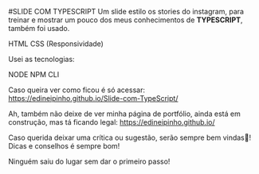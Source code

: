 #SLIDE COM TYPESCRIPT
Um slide estilo os stories do instagram, para treinar e mostrar um pouco dos meus conhecimentos de **TYPESCRIPT**, também foi usado.

HTML
CSS (Responsividade)

Usei as tecnologias:

NODE
NPM
CLI

Caso queira ver como ficou é só acessar:
https://edineipinho.github.io/Slide-com-TypeScript/

Ah, também não deixe de ver minha página de portfólio, ainda está em construção, mas tá ficando legal:
https://edineipinho.github.io/

Caso querida deixar uma crítica ou sugestão, serão sempre bem vindas🤗! Dicas e conselhos é sempre bom!

Ninguém saiu do lugar sem dar o primeiro passo!
